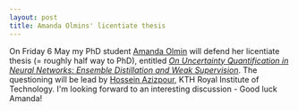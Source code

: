 ```yaml
---
layout: post
title: Amanda Olmins' licentiate thesis
---
```


On Friday 6 May my PhD student [Amanda Olmin](https://liu.se/medarbetare/amaol67) will defend her licentiate thesis (= roughly half way to PhD), entitled [_On Uncertainty Quantification in Neural Networks: Ensemble Distillation and Weak Supervision_](http://liu.diva-portal.org/smash/record.jsf?pid=diva2%3A1648236&dswid=-6704). The questioning will be lead by [Hossein Azizpour](https://www.kth.se/profile/azizpour), KTH Royal Institute of Technology. I'm looking forward to an interesting discussion - Good luck Amanda!

